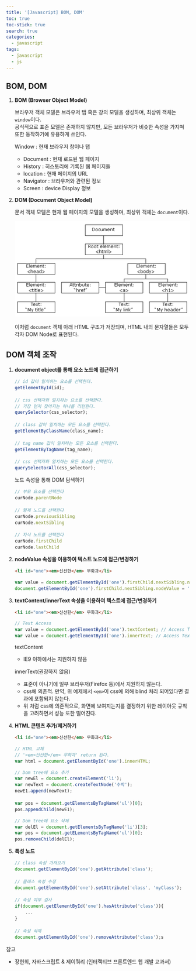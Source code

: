 ```yaml
---
title: '[Javascript] BOM, DOM'
toc: true
toc-stick: true
search: true
categories:
  - javascript
tags:
  - javascript
  - js
---
```

## BOM, DOM

1. **BOM (Browser Object Model)**  
	
	브라우저 객체 모델은 브라우저 탭 혹은 창의 모델을 생성하며, 최상위 객체는 ```window```이다.  
	공식적으로 표준 모델은 존재하지 않지만, 모든 브라우저가 비슷한 속성을 가지며 또한 동작하기에 유용하게 쓰인다.  

	Window : 현재 브라우저 창이나 탭  
	- Document : 현재 로드된 웹 페이지
	- History : 히스토리에 기록된 웹 페이지들
	- location : 현재 페이지의 URL
	- Navigator : 브라우저와 관련된 정보
	- Screen : device Display 정보

2. **DOM (Document Object Model)**  
	
	문서 객체 모델은 현재 웹 페이지의 모델을 생성하며, 최상위 객체는 ```document```이다.  

	![domtree](/assets/images/javascript/DOM_tree.gif)  

	이처럼 ```document``` 객체 아래 HTML 구조가 저장되며, HTML 내의 문자열들은 모두 각자 DOM Node로 표현된다.  




## DOM 객체 조작

1. **document object를 통해 요소 노드에 접근하기**  
	``` javascript
	// id 값이 일치하는 요소를 선택한다.
	getElementById(id);

	// css 선택자와 일치하는 요소를 선택한다. 
	// 가장 먼저 찾아지는 하나를 리턴한다.
	querySelector(css_selector);

	// class 값이 일치하는 모든 요소를 선택한다.
	getElementByClassName(class_name);

	// tag name 값이 일치하는 모든 요소를 선택한다.
	getElementByTagName(tag_name);

	// css 선택자와 일치하는 모든 요소를 선택한다.
	querySelectorAll(css_selector);
	```

	노드 속성을 통해 DOM 탐색하기
	``` javascript
	// 부모 요소를 선택한다
	curNode.parentNode

	// 형제 노드를 선택한다
	curNode.previousSibling
	curNode.nextSibling

	// 자식 노드를 선택한다
	curNode.firstChild
	curNode.lastChild
	```  

2. **nodeValue 속성을 이용하여 텍스트 노드에 접근/변경하기**  
	``` html
	<li id="one"><em>신선한</em> 무화과</li>
	```

	``` javascript
	var value = document.getElementById('one').firstChild.nextSibling.nodeValue; // Access Text, value = '무화과'
	document.getElementById('one').firstChild.nextSibling.nodeValue = '수박'
	```  

3. **textContent/innerText 속성을 이용하여 텍스트에 접근/변경하기**  
	``` html
	<li id="one"><em>신선한</em> 무화과</li>
	```

	``` javascript
	// Text Access
	var value = document.getElementById('one').textContent; // Access Text, value = '신선한 무화과'
	var value = document.getElementById('one').innerText; // Access Text, value = '신선한 무화과'
	```

	textContent
	- IE9 이하에서는 지원하지 않음

	innerText(권장하지 않음)
	- 표준이 아니기에 일부 브라우저(Firefox 등)에서 지원하지 않는다.
	- css에 의존적. 만약, 위 예제에서 ```<em>```이 css에 의해 blind 처리 되어있다면 결과에 포함되지 않는다.
	- 위 처럼 css에 의존적으로, 화면에 보여지는지를 결정하기 위한 레이아웃 규칙을 고려하면서 성능 또한 떨어진다.  



4. **HTML 콘텐츠 추가/제거하기**  
	``` html
	<li id="one"><em>신선한</em> 무화과</li>
	```

	``` javascript
	// HTML 교체
	// '<em>신선한</em> 무화과' return 된다.
	var html = document.getElementById('one').innerHTML;
	```

	``` javascript
	// Dom tree에 요소 추가
	var newEl = document.createElement('li');
	var newText = document.createTextNode('수박');
	newE1.append(newText);

	var pos = document.getElementsByTagName('ul')[0];
	pos.appendChild(newE1);
	```

	``` javascript
	// Dom tree에 요소 삭제
	var delEl = document.getElementsByTagName('li')[3];
	var pos = document.getELementsByTagName('ul')[0];
	pos.removeChild(delEl);
	```

5. **특성 노드**
   ``` javascript
   // class 속성 가져오기
   document.getElementById('one').getAttribute('class');

   // 클래스 속성 수정
   document.getElementById('one').setAttribute('class', 'myClass');

   // 속성 여부 검사
   if(document.getElementById('one').hasAttribute('class')){
	   ...
   }

   // 속성 삭제
   document.getElementById('one').removeAttribute('class');s
   ```


참고
- 장현희, 자바스크립트 & 제이쿼리 (인터랙티브 프론트엔드 웹 개발 교과서)